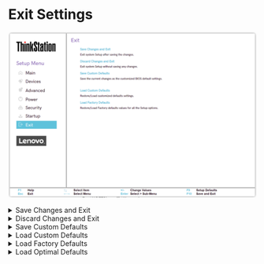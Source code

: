 # Exit Settings #

![](./img/ts_exit.png)
<!--![](./img/exit.png)-->

<details><summary>Save Changes and Exit</summary>

Exit system Setup after saving the changes.

The action will require additional confirmation.

</details>

<details><summary>Discard Changes and Exit</summary>

Exit system Setup without saving any changes.

The action will require additional confirmation.

</details>

<details><summary>Save Custom Defaults</summary>

Save the current changes as the customized BIOS default settings.

</details>

<details><summary>Load Custom Defaults</summary>

Restore/Load customized defaults settings.

</details>

<details><summary>Load Factory Defaults</summary>

Restore/Load Factory defaults values for all the Setup options.

</details>

<details><summary>Load Optimal Defaults</summary>

Restore/Load Default values for all the setup options.

The action will require additional confirmation.

</details>
